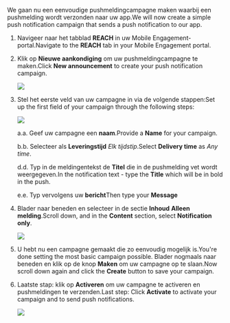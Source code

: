 <span data-ttu-id="46332-101">We gaan nu een eenvoudige pushmeldingcampagne maken waarbij een pushmelding wordt verzonden naar uw app.</span><span class="sxs-lookup"><span data-stu-id="46332-101">We will now create a simple push notification campaign that sends a push notification to our app.</span></span>

1. <span data-ttu-id="46332-102">Navigeer naar het tabblad **REACH** in uw Mobile Engagement-portal.</span><span class="sxs-lookup"><span data-stu-id="46332-102">Navigate to the **REACH** tab in your Mobile Engagement portal.</span></span>
2. <span data-ttu-id="46332-103">Klik op **Nieuwe aankondiging** om uw pushmeldingcampagne te maken.</span><span class="sxs-lookup"><span data-stu-id="46332-103">Click **New announcement** to create your push notification campaign.</span></span>
   
    ![](./media/mobile-engagement-windows-push-campaign/new-announcement.png)
3. <span data-ttu-id="46332-104">Stel het eerste veld van uw campagne in via de volgende stappen:</span><span class="sxs-lookup"><span data-stu-id="46332-104">Set up the first field of your campaign through the following steps:</span></span>
   
    ![](./media/mobile-engagement-windows-push-campaign/campaign-first-params.png)
   
    <span data-ttu-id="46332-105">a.</span><span class="sxs-lookup"><span data-stu-id="46332-105">a.</span></span> <span data-ttu-id="46332-106">Geef uw campagne een **naam**.</span><span class="sxs-lookup"><span data-stu-id="46332-106">Provide a **Name** for your campaign.</span></span>
   
    <span data-ttu-id="46332-107">b.</span><span class="sxs-lookup"><span data-stu-id="46332-107">b.</span></span> <span data-ttu-id="46332-108">Selecteer als **Leveringstijd** *Elk tijdstip*.</span><span class="sxs-lookup"><span data-stu-id="46332-108">Select **Delivery time** as *Any time*.</span></span>
   
    <span data-ttu-id="46332-109">d.</span><span class="sxs-lookup"><span data-stu-id="46332-109">d.</span></span> <span data-ttu-id="46332-110">Typ in de meldingentekst de **Titel** die in de pushmelding vet wordt weergegeven.</span><span class="sxs-lookup"><span data-stu-id="46332-110">In the notification text - type the **Title** which will be in bold in the push.</span></span>
   
    <span data-ttu-id="46332-111">e.</span><span class="sxs-lookup"><span data-stu-id="46332-111">e.</span></span> <span data-ttu-id="46332-112">Typ vervolgens uw **bericht**</span><span class="sxs-lookup"><span data-stu-id="46332-112">Then type your **Message**</span></span>
4. <span data-ttu-id="46332-113">Blader naar beneden en selecteer in de sectie **Inhoud** **Alleen melding**.</span><span class="sxs-lookup"><span data-stu-id="46332-113">Scroll down, and in the **Content** section, select **Notification only**.</span></span>
   
    ![](./media/mobile-engagement-windows-push-campaign/campaign-content.png)
5. <span data-ttu-id="46332-114">U hebt nu een campagne gemaakt die zo eenvoudig mogelijk is.</span><span class="sxs-lookup"><span data-stu-id="46332-114">You're done setting the most basic campaign possible.</span></span> <span data-ttu-id="46332-115">Blader nogmaals naar beneden en klik op de knop **Maken** om uw campagne op te slaan.</span><span class="sxs-lookup"><span data-stu-id="46332-115">Now scroll down again and click the **Create** button to save your campaign.</span></span>
6. <span data-ttu-id="46332-116">Laatste stap: klik op **Activeren** om uw campagne te activeren en pushmeldingen te verzenden.</span><span class="sxs-lookup"><span data-stu-id="46332-116">Last step: Click **Activate** to activate your campaign and to send push notifications.</span></span>
   
    ![](./media/mobile-engagement-windows-push-campaign/campaign-activate.png)


